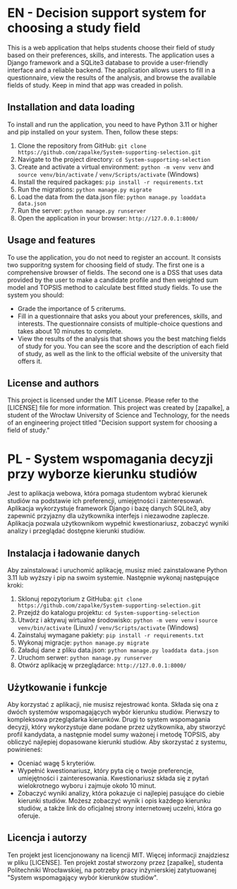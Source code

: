 # EN - Decision support system for choosing a study field

This is a web application that helps students choose their field of study based on their preferences, skills, and interests. The application uses a Django framework and a SQLite3 database to provide a user-friendly interface and a reliable backend. The application allows users to fill in a questionnaire, view the results of the analysis, and browse the available fields of study. Keep in mind that app was creaded in polish.

## Installation and data loading

To install and run the application, you need to have Python 3.11 or higher and pip installed on your system.  Then, follow these steps:

1. Clone the repository from GitHub: `git clone https://github.com/zapalke/System-supporting-selection.git`
2. Navigate to the project directory: `cd System-supporting-selection`
3. Create and activate a virtual environment: `python -m venv venv` and `source venv/bin/activate` / `venv/Scripts/activate` (Windows)
4. Install the required packages: `pip install -r requirements.txt`
6. Run the migrations: `python manage.py migrate`
7. Load the data from the data.json file: `python manage.py loaddata data.json`
8. Run the server: `python manage.py runserver`
9. Open the application in your browser: `http://127.0.0.1:8000/`

## Usage and features

To use the application, you do not need to register an account. It consists two supporitng system for choosing field of study. The first one is a comprehensive browser of fields. The second one is a DSS that uses data provided by the user to make a candidate profile and then weighted sum model and TOPSIS method to calculate best fitted study fields. To use the system you should:
- Grade the importance of 5 criterums.
- Fill in a questionnaire that asks you about your preferences, skills, and interests. The questionnaire consists of multiple-choice questions and takes about 10 minutes to complete.
- View the results of the analysis that shows you the best matching fields of study for you.  You can see the score and the description of each field of study, as well as the link to the official website of the university that offers it.

## License and authors

This project is licensed under the MIT License. Please refer to the [LICENSE] file for more information. This project was created by [zapalke], a student of the Wrocław University of Science and Technology, for the needs of an engineering project titled "Decision support system for choosing a field of study."

# PL - System wspomagania decyzji przy wyborze kierunku studiów

Jest to aplikacja webowa, która pomaga studentom wybrać kierunek studiów na podstawie ich preferencji, umiejętności i zainteresowań. Aplikacja wykorzystuje framework Django i bazę danych SQLite3, aby zapewnić przyjazny dla użytkownika interfejs i niezawodne zaplecze. Aplikacja pozwala użytkownikom wypełnić kwestionariusz, zobaczyć wyniki analizy i przeglądać dostępne kierunki studiów.

## Instalacja i ładowanie danych

Aby zainstalować i uruchomić aplikację, musisz mieć zainstalowane Python 3.11 lub wyższy i pip na swoim systemie. Następnie wykonaj następujące kroki:

1. Sklonuj repozytorium z GitHuba: `git clone https://github.com/zapalke/System-supporting-selection.git`
2. Przejdź do katalogu projektu: `cd System-supporting-selection`
3. Utwórz i aktywuj wirtualne środowisko: `python -m venv venv` i `source venv/bin/activate` (Linux) / `venv/Scripts/activate` (Windows)
4. Zainstaluj wymagane pakiety: `pip install -r requirements.txt`
6. Wykonaj migracje: `python manage.py migrate`
7. Załaduj dane z pliku data.json: `python manage.py loaddata data.json`
8. Uruchom serwer: `python manage.py runserver`
9. Otwórz aplikację w przeglądarce: `http://127.0.0.1:8000/`

## Użytkowanie i funkcje

Aby korzystać z aplikacji, nie musisz rejestrować konta. Składa się ona z dwóch systemów wspomagających wybór kierunku studiów. Pierwszy to kompleksowa przeglądarka kierunków. Drugi to system wspomagania decyzji, który wykorzystuje dane podane przez użytkownika, aby stworzyć profil kandydata, a następnie model sumy ważonej i metodę TOPSIS, aby obliczyć najlepiej dopasowane kierunki studiów. Aby skorzystać z systemu, powinieneś:

- Oceniać wagę 5 kryteriów.
- Wypełnić kwestionariusz, który pyta cię o twoje preferencje, umiejętności i zainteresowania. Kwestionariusz składa się z pytań wielokrotnego wyboru i zajmuje około 10 minut.
- Zobaczyć wyniki analizy, która pokazuje ci najlepiej pasujące do ciebie kierunki studiów. Możesz zobaczyć wynik i opis każdego kierunku studiów, a także link do oficjalnej strony internetowej uczelni, która go oferuje.

## Licencja i autorzy

Ten projekt jest licencjonowany na licencji MIT. Więcej informacji znajdziesz w pliku [LICENSE]. Ten projekt został stworzony przez [zapalke], studenta Politechniki Wrocławskiej, na potrzeby pracy inżynierskiej zatytuowanej "System wspomagający wybór kierunków studiów".

